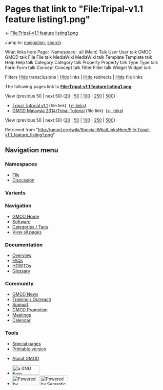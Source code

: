 <div id="mw-page-base" class="noprint">

</div>

<div id="mw-head-base" class="noprint">

</div>

<div id="content" class="mw-body" role="main">

<span id="top"></span>

<div id="mw-js-message" style="display:none;">

</div>



# <span dir="auto">Pages that link to "File:Tripal-v1.1 feature listing1.png"</span>

<div id="bodyContent">

<div id="contentSub">

← [File:Tripal-v1.1 feature
listing1.png](/wiki/File:Tripal-v1.1_feature_listing1.png "File:Tripal-v1.1 feature listing1.png")

</div>

<div id="jump-to-nav" class="mw-jump">

Jump to: [navigation](#mw-navigation), [search](#p-search)

</div>

<div id="mw-content-text">

What links here Page:  Namespace:  all (Main) Talk User User talk GMOD
GMOD talk File File talk MediaWiki MediaWiki talk Template Template talk
Help Help talk Category Category talk Property Property talk Type Type
talk Form Form talk Concept Concept talk Filter Filter talk Widget
Widget talk

Filters
[Hide](/mediawiki/index.php?title=Special:WhatLinksHere/File:Tripal-v1.1_feature_listing1.png&hidetrans=1 "Special:WhatLinksHere/File:Tripal-v1.1 feature listing1.png")
transclusions \|
[Hide](/mediawiki/index.php?title=Special:WhatLinksHere/File:Tripal-v1.1_feature_listing1.png&hidelinks=1 "Special:WhatLinksHere/File:Tripal-v1.1 feature listing1.png")
links \|
[Hide](/mediawiki/index.php?title=Special:WhatLinksHere/File:Tripal-v1.1_feature_listing1.png&hideredirs=1 "Special:WhatLinksHere/File:Tripal-v1.1 feature listing1.png")
redirects \|
[Hide](/mediawiki/index.php?title=Special:WhatLinksHere/File:Tripal-v1.1_feature_listing1.png&hideimages=1 "Special:WhatLinksHere/File:Tripal-v1.1 feature listing1.png")
file links

The following pages link to **[File:Tripal-v1.1 feature
listing1.png](/wiki/File:Tripal-v1.1_feature_listing1.png "File:Tripal-v1.1 feature listing1.png")**:

View (previous 50 \| next 50)
([20](/mediawiki/index.php?title=Special:WhatLinksHere/File:Tripal-v1.1_feature_listing1.png&limit=20 "Special:WhatLinksHere/File:Tripal-v1.1 feature listing1.png")
\|
[50](/mediawiki/index.php?title=Special:WhatLinksHere/File:Tripal-v1.1_feature_listing1.png&limit=50 "Special:WhatLinksHere/File:Tripal-v1.1 feature listing1.png")
\|
[100](/mediawiki/index.php?title=Special:WhatLinksHere/File:Tripal-v1.1_feature_listing1.png&limit=100 "Special:WhatLinksHere/File:Tripal-v1.1 feature listing1.png")
\|
[250](/mediawiki/index.php?title=Special:WhatLinksHere/File:Tripal-v1.1_feature_listing1.png&limit=250 "Special:WhatLinksHere/File:Tripal-v1.1 feature listing1.png")
\|
[500](/mediawiki/index.php?title=Special:WhatLinksHere/File:Tripal-v1.1_feature_listing1.png&limit=500 "Special:WhatLinksHere/File:Tripal-v1.1 feature listing1.png"))

- [Tripal Tutorial
  v1.1](/wiki/Tripal_Tutorial_v1.1 "Tripal Tutorial v1.1") (file link) ‎
  <span class="mw-whatlinkshere-tools">([←
  links](/mediawiki/index.php?title=Special:WhatLinksHere&target=Tripal+Tutorial+v1.1 "Special:WhatLinksHere"))</span>
- [GMOD Malaysia 2014/Tripal
  Tutorial](/wiki/GMOD_Malaysia_2014/Tripal_Tutorial "GMOD Malaysia 2014/Tripal Tutorial")
  (file link) ‎ <span class="mw-whatlinkshere-tools">([←
  links](/mediawiki/index.php?title=Special:WhatLinksHere&target=GMOD+Malaysia+2014%2FTripal+Tutorial "Special:WhatLinksHere"))</span>

View (previous 50 \| next 50)
([20](/mediawiki/index.php?title=Special:WhatLinksHere/File:Tripal-v1.1_feature_listing1.png&limit=20 "Special:WhatLinksHere/File:Tripal-v1.1 feature listing1.png")
\|
[50](/mediawiki/index.php?title=Special:WhatLinksHere/File:Tripal-v1.1_feature_listing1.png&limit=50 "Special:WhatLinksHere/File:Tripal-v1.1 feature listing1.png")
\|
[100](/mediawiki/index.php?title=Special:WhatLinksHere/File:Tripal-v1.1_feature_listing1.png&limit=100 "Special:WhatLinksHere/File:Tripal-v1.1 feature listing1.png")
\|
[250](/mediawiki/index.php?title=Special:WhatLinksHere/File:Tripal-v1.1_feature_listing1.png&limit=250 "Special:WhatLinksHere/File:Tripal-v1.1 feature listing1.png")
\|
[500](/mediawiki/index.php?title=Special:WhatLinksHere/File:Tripal-v1.1_feature_listing1.png&limit=500 "Special:WhatLinksHere/File:Tripal-v1.1 feature listing1.png"))

</div>

<div class="printfooter">

Retrieved from
"<http://gmod.org/wiki/Special:WhatLinksHere/File:Tripal-v1.1_feature_listing1.png>"

</div>

<div id="catlinks" class="catlinks catlinks-allhidden">

</div>

<div class="visualClear">

</div>

</div>

</div>

<div id="mw-navigation">

## Navigation menu

<div id="mw-head">



<div id="left-navigation">

<div id="p-namespaces" class="vectorTabs" role="navigation"
aria-labelledby="p-namespaces-label">

### Namespaces

- <span id="ca-nstab-image"><a href="/wiki/File:Tripal-v1.1_feature_listing1.png" accesskey="c"
  title="View the file page [c]">File</a></span>
- <span id="ca-talk"><a
  href="/mediawiki/index.php?title=File_talk:Tripal-v1.1_feature_listing1.png&amp;action=edit&amp;redlink=1"
  accesskey="t"
  title="Discussion about the content page [t]">Discussion</a></span>

</div>

<div id="p-variants" class="vectorMenu emptyPortlet" role="navigation"
aria-labelledby="p-variants-label">

### 

### Variants[](#)

<div class="menu">

</div>

</div>

</div>

<div id="right-navigation">





</div>



</div>

</div>

</div>

<div id="mw-panel">

<div id="p-logo" role="banner">

<a href="/wiki/Main_Page"
style="background-image: url(http://gmod.org/images/GMOD-cogs.png);"
title="Visit the main page"></a>

</div>

<div id="p-Navigation" class="portal" role="navigation"
aria-labelledby="p-Navigation-label">

### Navigation

<div class="body">

- <span id="n-GMOD-Home">[GMOD Home](/wiki/Main_Page)</span>
- <span id="n-Software">[Software](/wiki/GMOD_Components)</span>
- <span id="n-Categories-.2F-Tags">[Categories /
  Tags](/wiki/Categories)</span>
- <span id="n-View-all-pages">[View all
  pages](/wiki/Special:AllPages)</span>

</div>

</div>

<div id="p-Documentation" class="portal" role="navigation"
aria-labelledby="p-Documentation-label">

### Documentation

<div class="body">

- <span id="n-Overview">[Overview](/wiki/Overview)</span>
- <span id="n-FAQs">[FAQs](/wiki/Category:FAQ)</span>
- <span id="n-HOWTOs">[HOWTOs](/wiki/Category:HOWTO)</span>
- <span id="n-Glossary">[Glossary](/wiki/Glossary)</span>

</div>

</div>

<div id="p-Community" class="portal" role="navigation"
aria-labelledby="p-Community-label">

### Community

<div class="body">

- <span id="n-GMOD-News">[GMOD News](/wiki/GMOD_News)</span>
- <span id="n-Training-.2F-Outreach">[Training /
  Outreach](/wiki/Training_and_Outreach)</span>
- <span id="n-Support">[Support](/wiki/Support)</span>
- <span id="n-GMOD-Promotion">[GMOD
  Promotion](/wiki/GMOD_Promotion)</span>
- <span id="n-Meetings">[Meetings](/wiki/Meetings)</span>
- <span id="n-Calendar">[Calendar](/wiki/Calendar)</span>

</div>

</div>

<div id="p-tb" class="portal" role="navigation"
aria-labelledby="p-tb-label">

### Tools

<div class="body">

- <span id="t-specialpages"><a href="/wiki/Special:SpecialPages" accesskey="q"
  title="A list of all special pages [q]">Special pages</a></span>
- <span id="t-print"><a
  href="/mediawiki/index.php?title=Special:WhatLinksHere/File:Tripal-v1.1_feature_listing1.png&amp;printable=yes"
  rel="alternate" accesskey="p"
  title="Printable version of this page [p]">Printable version</a></span>

</div>

</div>

</div>

</div>

<div id="footer" role="contentinfo">

- <span id="footer-places-about">[About
  GMOD](/wiki/GMOD:About "GMOD:About")</span>

<!-- -->

- <span id="footer-copyrightico">[<img src="http://www.gnu.org/graphics/gfdl-logo-small.png" width="88"
  height="31" alt="a GNU Free Documentation License" />](http://www.gnu.org/licenses/fdl-1.3.html)</span>
- <span id="footer-poweredbyico">[<img src="/mediawiki/skins/common/images/poweredby_mediawiki_88x31.png"
  width="88" height="31" alt="Powered by MediaWiki" />](//www.mediawiki.org/)
  [<img
  src="/mediawiki/extensions/SemanticMediaWiki/includes/../resources/images/smw_button.png"
  width="88" height="31" alt="Powered by Semantic MediaWiki" />](https://www.semantic-mediawiki.org/wiki/Semantic_MediaWiki)</span>

<div style="clear:both">

</div>

</div>
